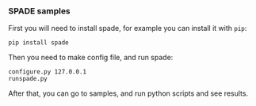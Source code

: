 ### SPADE samples

First you will need to install spade, for example you can install it with ``pip``:

```
pip install spade
```

Then you need to make config file, and run spade:

```
configure.py 127.0.0.1
runspade.py
```

After that, you can go to samples, and run python scripts and see results.
